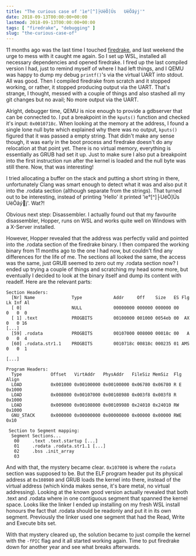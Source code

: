 ```yaml
---
title: "The curious case of 'ìe°[^]├UëÕ]Ús   UëÕâýj'"
date: 2018-09-13T00:00:00+00:00
lastmod: 2018-09-13T00:00:00+00:00
tags: [ "firedrake", "debugging" ]
slug: "the-curious-case-of"
---
```


11 months ago was the last time I touched [firedrake](https://github.com/JustSid/firedrake), and last weekend the urge to mess with it caught me again. So I set up WSL, installed all necessary dependencies and opened firedrake. I fired up the last compiled version I had, just to remind myself of where I had left things, and I QEMU was happy to dump my debug `printf()`'s via the virtual UART into stdout. All was good. Then I compiled firedrake from scratch and it stopped working, or rather, it stopped producing output via the UART. That's strange, I thought, messed with a couple of things and also stashed all my git changes but no avail; No more output via the UART.

Alright, debugger time, QEMU is nice enough to provide a gdbserver that can be connected to. I put a breakpoint in the `kputs()` function and checked it's input: `0x0010718c`. When looking at the memory at the address, I found a single lone null byte which explained why there was no output, `kputs()` figured that it was passed a empty string. That didn't make any sense though, it was early in the boot process and firedrake doesn't do any relocation at that point yet. There is no virtual memory, everything is essentially as GRUB had set it up. Just to make sure I also put a breakpoint into the first instruction run after the kernel is loaded and the null byte was still there. Now, that was interesting!

I tried allocating a buffer on the stack and putting a short string in there, unfortunately Clang was smart enough to detect what it was and also put it into the .rodata section (although separate from the strings). That turned out to be interesting, instead of printing 'Hello' it printed 'ìe°[^]├UëÕ]Ús   UëÕâýj'. Wat?!

Obvious next step: Disassembler. I actually found out that my favourite disassembler, Hopper, runs on WSL and works quite well on Windows with a X-Server installed.

However, Hopper revealed that the address was perfectly valid and pointed into the .rodata section of the firedrake binary. I then compared the working binary from 11 months ago to the one I had now, but couldn't find any differences for the life of me. The sections all looked the same, the access was the same, just GRUB seemed to zero out my .rodata section now? I ended up trying a couple of things and scratching my head some more, but eventually I decided to look at the binary itself and dump its content with readelf. Here are the relevant parts:

    Section Headers:
      [Nr] Name              Type            Addr     Off    Size   ES Flg Lk Inf Al
      [ 0]                   NULL            00000000 000000 000000 00      0   0  0
      [ 1] .text             PROGBITS        00100000 001000 0054eb 00  AX  0   0 16
    [...]
      [59] .rodata           PROGBITS        00107000 008000 00018c 00   A  0   0  4
      [60] .rodata.str1.1    PROGBITS        0010718c 00818c 000235 01 AMS  0   0  1

    [...]

    Program Headers:
      Type           Offset   VirtAddr   PhysAddr   FileSiz MemSiz  Flg Align
      LOAD           0x001000 0x00100000 0x00100000 0x06780 0x06780 R E 0x1000
      LOAD           0x008000 0x00107000 0x00108980 0x003f8 0x003f8 R   0x1000
      LOAD           0x009000 0x00108000 0x00109980 0x24010 0x24010 RW  0x1000
      GNU_STACK      0x000000 0x00000000 0x00000000 0x00000 0x00000 RWE 0x10

     Section to Segment mapping:
      Segment Sections...
       00     .text .text.startup [...]
       01     .rodata .rodata.str1.1 [...]
       02     .bss .init_array 
       03     

And with that, the mystery became clear. `0x107000` is where the `rodata` section was supposed to be. But the ELF program header put its physical address at `0x108980` and GRUB loads the kernel into there, instead of the virtual address (which kinda makes sense, it's bare metal, no virtual addressing). Looking at the known good version actually revealed that both .text and .rodata where in one contiguous segment that spanned the kernel space. Looks like the linker I ended up installing on my fresh WSL install honours the fact that .rodata should be readonly and put it in its own segment. Previously the linker used one segment that had the Read, Write and Execute bits set.

With that mystery cleared up, the solution became to just compile the kernel with the `-fPIC` flag and it all started working again. Time to put firedrake down for another year and see what breaks afterwards.
